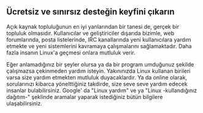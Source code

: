 ﻿

<div id="corps">

<h2>Ücretsiz ve sınırsız desteğin keyfini çıkarın</h2>

Açık kaynak topluluğunun en iyi yanlarından bir tanesi de, gerçek bir topluluk olmasıdır. Kullanıcılar ve geliştiriciler dışarıda bizimle, web forumlarında, posta listelerinde, IRC kanallarında yeni kullanıcılara yardım etmekte ve yeni sistemlerini kavramaya çalışmalarını sağlamaktadır. Daha fazla insanın Linux'a geçmesi onlara mutluluk verir.

Eğer anlamadığınız bir şeyler olursa ya da bir program umduğunuz şekilde çalışmazsa çekinmeden yardım isteyin. Yakınınızda Linux kullanan birileri varsa size yardım etmekten mutluluk duyacaklardır. Ya da online olarak, sorularınızı kibarca yönelttiğiniz takdirde, size seve seve yardım edecek insanlar bulabilirsiniz. Google' da "Linux yardım" ve ya "Linux -kullandığınız dağıtım-" şeklinde aramalar yaparak istediğiniz bütün bilgilere ulaşabilirsiniz.

</div>


